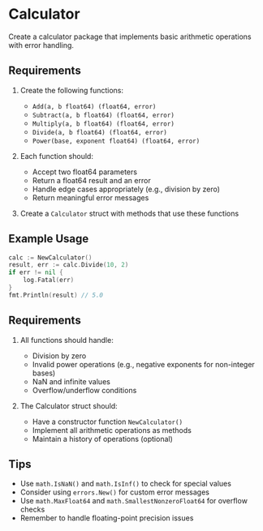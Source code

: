 # Calculator

Create a calculator package that implements basic arithmetic operations with error handling.

## Requirements

1. Create the following functions:

   - `Add(a, b float64) (float64, error)`
   - `Subtract(a, b float64) (float64, error)`
   - `Multiply(a, b float64) (float64, error)`
   - `Divide(a, b float64) (float64, error)`
   - `Power(base, exponent float64) (float64, error)`

2. Each function should:

   - Accept two float64 parameters
   - Return a float64 result and an error
   - Handle edge cases appropriately (e.g., division by zero)
   - Return meaningful error messages

3. Create a `Calculator` struct with methods that use these functions

## Example Usage

```go
calc := NewCalculator()
result, err := calc.Divide(10, 2)
if err != nil {
    log.Fatal(err)
}
fmt.Println(result) // 5.0
```

## Requirements

1. All functions should handle:

   - Division by zero
   - Invalid power operations (e.g., negative exponents for non-integer bases)
   - NaN and infinite values
   - Overflow/underflow conditions

2. The Calculator struct should:
   - Have a constructor function `NewCalculator()`
   - Implement all arithmetic operations as methods
   - Maintain a history of operations (optional)

## Tips

- Use `math.IsNaN()` and `math.IsInf()` to check for special values
- Consider using `errors.New()` for custom error messages
- Use `math.MaxFloat64` and `math.SmallestNonzeroFloat64` for overflow checks
- Remember to handle floating-point precision issues
